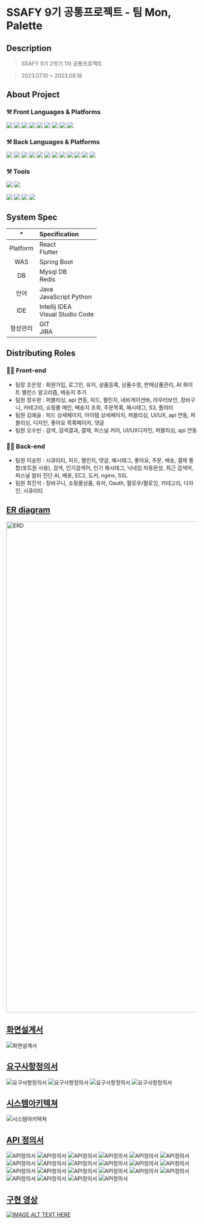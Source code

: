 # SSAFY 9기 공통프로젝트  - 팀 Mon, Palette




   
## Description

> SSAFY 9기 2학기 1차 공통프로젝트

> 2023.07.10 ~ 2023.08.18




   
## About Project
### ⚒ Front Languages & Platforms
<img src="https://img.shields.io/badge/HTML5-E34F26?&style=for-the-badge&logo=HTML5&logoColor=white"/></a>
<img src="https://img.shields.io/badge/CSS-1572b6?&style=for-the-badge&logo=css3&logoColor=white"/></a>
<img src="https://img.shields.io/badge/JavaScript-F7DF1E?&style=for-the-badge&logo=JavaScript&logoColor=white"/></a>
<img src="https://img.shields.io/badge/React-61DAFB?style=for-the-badge&logo=React&logoColor=white"></a>
<img src="https://img.shields.io/badge/Axios-5A29E4?style=for-the-badge&logo=Axios&logoColor=white"> </a>
<img src="https://img.shields.io/badge/Recoil-61DAFB?style=for-the-badge&logo=Recoil&logoColor=white">
<img src="https://img.shields.io/badge/Android Studio-3DDC84?style=for-the-badge&logo=Android Studio&logoColor=white"/>
<img src="https://img.shields.io/badge/Flutter-02569B?style=for-the-badge&logo=flutter&logoColor=white"/>
<img src="https://img.shields.io/badge/NPM-%23CB3837.svg?style=for-the-badge&logo=npm&logoColor=white"/>

### ⚒ Back Languages & Platforms
<img src="https://img.shields.io/badge/Java-E34F26?&style=for-the-badge&logo=Java&logoColor=white"/></a>
<img src="https://img.shields.io/badge/JPA-1572b6?&style=for-the-badge&logo=JPA&logoColor=white"/></a>
<img src="https://img.shields.io/badge/Spring Boot-6DB33F?&style=for-the-badge&logo=Spring Boot&logoColor=white"/></a>
<img src="https://img.shields.io/badge/Spring Security-6DB33F?style=for-the-badge&logo=Spring Security&logoColor=white"></a>
<img src="https://img.shields.io/badge/JSON Web Tokens-61DAFB?style=for-the-badge&logo=JSON Web Tokens&logoColor=white">
<img src="https://img.shields.io/badge/MYSQL-1572b6?style=for-the-badge&logo=MYSQL&logoColor=white">
<img src="https://img.shields.io/badge/REDIS-DC382D?style=for-the-badge&logo=REDIS&logoColor=white">
<img src="https://img.shields.io/badge/scikit--learn-%23F7931E.svg?style=for-the-badge&logo=scikit-learn&logoColor=white"/>
<img src="https://img.shields.io/badge/Dlib-008000?logo=dlib&logoColor=fff&style=for-the-badge"/>
<img src="https://img.shields.io/badge/OpenCV-5C3EE8?logo=opencv&logoColor=fff&style=for-the-badge"/>
<img src="https://img.shields.io/badge/Django-092E20?logo=django&logoColor=fff&style=for-the-badge"/>
<img src="https://img.shields.io/badge/NGINX-009639?logo=nginx&logoColor=fff&style=for-the-badge"/>





### ⚒ Tools
<img src="https://img.shields.io/badge/Visual%20Studio%20Code-007ACC?&style=for-the-badge&logo=Visual%20Studio%20Code&logoColor=white"/> </a>
<img src="https://img.shields.io/badge/IntelliJ IDEA-000000?&style=for-the-badge&logo=IntelliJ IDEA&logoColor=white"/> </a>

<img src="https://img.shields.io/badge/Git-F05032?&style=for-the-badge&logo=Git&logoColor=white"/> </a>
<img src="https://img.shields.io/badge/Docker-2496ED?&style=for-the-badge&logo=Docker&logoColor=white"/> </a>
<img src="https://img.shields.io/badge/Amazon S3-569A31?&style=for-the-badge&logo=Amazon S3&logoColor=white"/> </a>
<img src="https://img.shields.io/badge/Amazon EC2-FF9900?&style=for-the-badge&logo=Amazon EC2&logoColor=white"/> </a>
   




## System Spec

| * | Specification |
|:------:| :- |
| Platform | React </br> Flutter |
| WAS | Spring Boot |
| DB | Mysql DB  </br> Redis  </br> |
| 언어 | Java </br>JavaScript Python |
| IDE | Intellij IDEA </br>Visual Studio Code |
| 형상관리 | GIT </br> JIRA |




   
## Distributing Roles
### 👨‍💻 Front-end
* 팀장 조은정 : 회원가입, 로그인, 유저, 상품등록, 상품수정, 판매상품관리, AI 화이트 밸런스 알고리즘, 배송지 추가
* 팀원 정수완 : 퍼블리싱, api 연동, 피드, 챌린지, 네비게이션바, 라우터보안, 장바구니, 카테고리, 쇼핑몰 메인, 배송지 조회, 주문목록, 해시태그, S3, 플러터
* 팀원 김예슬 : 피드 상세페이지, 아이템 상세페이지, 퍼블리싱, UI/UX, api 연동, 퍼블리싱, 디자인, 좋아요 목록페이지, 댓글
* 팀원 오수빈 : 검색, 검색결과, 결제, 퍼스널 커러, UI/UX디자인, 퍼블리싱, api 연동




### 👨‍💻 Back-end
* 팀원 이승민 : 시큐리티, 피드, 챌린지, 댓글, 해시태그, 좋아요, 주문, 배송, 결제 통합(포트원 사용), 검색, 인기검색어, 인기 해시태그, 닉네임 자동완성, 최근 검색어, 퍼스널 컬러 진단 AI, 배포, EC2, 도커, nginx, SSL
* 팀원 최진석 : 장바구니, 쇼핑몰상품, 유저, Oauth, 팔로우/팔로잉, 카테고리, 디자인, 시큐리티
   
## [ER diagram](https://www.erdcloud.com/d/zsk7hbEpKZb8gpFH3)
<img width="1293" alt="ERD" src="https://ssafy9-monpalette.s3.ap-northeast-2.amazonaws.com/erd.PNG">
 

## [화면설계서](https://www.figma.com/file/JLUGZTIvPge3svmuXKVlbE/Untitled?type=design&node-id=0-1&mode=design&t=BUj46U8GYNMrveeI-0)
![화면설계서](https://ssafy9-monpalette.s3.ap-northeast-2.amazonaws.com/%ED%94%BC%EA%B7%B8%EB%A7%88.PNG)

 

## [요구사항정의서](https://docs.google.com/spreadsheets/d/1hAx5qhCoRiv-z2_f1oFVj8MbqUzzIZCvdEnwHWEj_UQ/edit#gid=1145252849)
![요구사항정의서](https://ssafy9-monpalette.s3.ap-northeast-2.amazonaws.com/%EC%9A%94%EA%B5%AC%EC%82%AC%ED%95%AD1.PNG)
![요구사항정의서](https://ssafy9-monpalette.s3.ap-northeast-2.amazonaws.com/%EC%9A%94%EA%B5%AC%EC%82%AC%ED%95%AD2.PNG)
![요구사항정의서](https://ssafy9-monpalette.s3.ap-northeast-2.amazonaws.com/%EC%9A%94%EA%B5%AC%EC%82%AC%ED%95%AD3.PNG)
![요구사항정의서](https://ssafy9-monpalette.s3.ap-northeast-2.amazonaws.com/%EC%9A%94%EA%B5%AC%EC%82%AC%ED%95%AD4.PNG)
 
## [시스템아키텍쳐](https://app.cloudcraft.co/blueprint/ea72a24d-6513-442b-ba5e-7aee7736f3d3)
![시스템아키텍쳐](https://ssafy9-monpalette.s3.ap-northeast-2.amazonaws.com/%EC%8B%9C%EC%8A%A4%ED%85%9C+%EC%95%84%ED%82%A4%ED%85%8D%EC%B3%90+%EC%B5%9C%EC%B5%9C%EC%B5%9C%EC%B5%9C%EC%A2%85.png)


## [API 정의서](https://www.notion.so/API-c5f7220e363848309c1d41426c298fbb#8f6ca5c482f84f07b0d98d9e8a660182)
![API정의서](https://ssafy9-monpalette.s3.ap-northeast-2.amazonaws.com/API%EC%A0%95%EC%9D%98%EC%84%9C/%EA%B2%80%EC%83%891.PNG)
![API정의서](https://ssafy9-monpalette.s3.ap-northeast-2.amazonaws.com/API%EC%A0%95%EC%9D%98%EC%84%9C/%EA%B2%80%EC%83%892.PNG)
![API정의서](https://ssafy9-monpalette.s3.ap-northeast-2.amazonaws.com/API%EC%A0%95%EC%9D%98%EC%84%9C/%EB%8C%93%EA%B8%80.PNG)
![API정의서](https://ssafy9-monpalette.s3.ap-northeast-2.amazonaws.com/API%EC%A0%95%EC%9D%98%EC%84%9C/%EB%A9%94%EC%9D%B8%ED%8E%98%EC%9D%B4%EC%A7%80.PNG)
![API정의서](https://ssafy9-monpalette.s3.ap-northeast-2.amazonaws.com/API%EC%A0%95%EC%9D%98%EC%84%9C/%EB%B0%B0%EC%86%A1.PNG)
![API정의서](https://ssafy9-monpalette.s3.ap-northeast-2.amazonaws.com/API%EC%A0%95%EC%9D%98%EC%84%9C/%EC%83%81%ED%92%881.PNG)
![API정의서](https://ssafy9-monpalette.s3.ap-northeast-2.amazonaws.com/API%EC%A0%95%EC%9D%98%EC%84%9C/%EC%83%81%ED%92%882.PNG)
![API정의서](https://ssafy9-monpalette.s3.ap-northeast-2.amazonaws.com/API%EC%A0%95%EC%9D%98%EC%84%9C/%EC%9E%A5%EB%B0%94%EA%B5%AC%EB%8B%88.PNG)
![API정의서](https://ssafy9-monpalette.s3.ap-northeast-2.amazonaws.com/API%EC%A0%95%EC%9D%98%EC%84%9C/%EC%A3%BC%EB%AC%B81.PNG)
![API정의서](https://ssafy9-monpalette.s3.ap-northeast-2.amazonaws.com/API%EC%A0%95%EC%9D%98%EC%84%9C/%EC%A3%BC%EB%AC%B82.PNG)
![API정의서](https://ssafy9-monpalette.s3.ap-northeast-2.amazonaws.com/API%EC%A0%95%EC%9D%98%EC%84%9C/%EC%B1%8C%EB%A6%B0%EC%A7%801.PNG)
![API정의서](https://ssafy9-monpalette.s3.ap-northeast-2.amazonaws.com/API%EC%A0%95%EC%9D%98%EC%84%9C/%EC%B1%8C%EB%A6%B0%EC%A7%802.PNG)
![API정의서](https://ssafy9-monpalette.s3.ap-northeast-2.amazonaws.com/API%EC%A0%95%EC%9D%98%EC%84%9C/%EC%B1%8C%EB%A6%B0%EC%A7%803.PNG)
![API정의서](https://ssafy9-monpalette.s3.ap-northeast-2.amazonaws.com/API%EC%A0%95%EC%9D%98%EC%84%9C/%EC%B9%B4%ED%85%8C%EA%B3%A0%EB%A6%AC.PNG)
![API정의서](https://ssafy9-monpalette.s3.ap-northeast-2.amazonaws.com/API%EC%A0%95%EC%9D%98%EC%84%9C/%EC%BB%AC%EB%9F%AC.PNG)
![API정의서](https://ssafy9-monpalette.s3.ap-northeast-2.amazonaws.com/API%EC%A0%95%EC%9D%98%EC%84%9C/%ED%94%BC%EB%93%9C1.PNG)
![API정의서](https://ssafy9-monpalette.s3.ap-northeast-2.amazonaws.com/API%EC%A0%95%EC%9D%98%EC%84%9C/%ED%94%BC%EB%93%9C2.PNG)
![API정의서](https://ssafy9-monpalette.s3.ap-northeast-2.amazonaws.com/API%EC%A0%95%EC%9D%98%EC%84%9C/%ED%94%BC%EB%93%9C3.PNG)
![API정의서](https://ssafy9-monpalette.s3.ap-northeast-2.amazonaws.com/API%EC%A0%95%EC%9D%98%EC%84%9C/%ED%94%BC%EB%93%9C%EC%A2%8B%EC%95%84%EC%9A%94.PNG)
![API정의서](https://ssafy9-monpalette.s3.ap-northeast-2.amazonaws.com/API%EC%A0%95%EC%9D%98%EC%84%9C/%ED%9A%8C%EC%9B%901.PNG)
![API정의서](https://ssafy9-monpalette.s3.ap-northeast-2.amazonaws.com/API%EC%A0%95%EC%9D%98%EC%84%9C/%ED%9A%8C%EC%9B%902.PNG)
![API정의서](https://ssafy9-monpalette.s3.ap-northeast-2.amazonaws.com/API%EC%A0%95%EC%9D%98%EC%84%9C/%ED%9A%8C%EC%9B%902.PNG)
 
  
## [구현 영상]()
[![IMAGE ALT TEXT HERE](썸네일)](영상정보)
